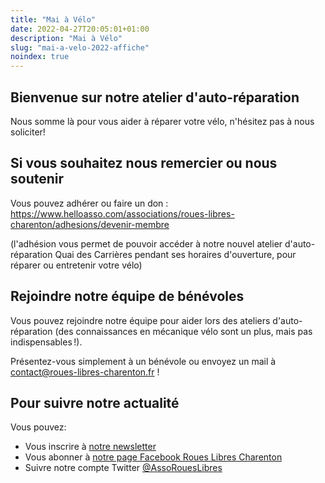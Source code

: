 ```yaml
---
title: "Mai à Vélo"
date: 2022-04-27T20:05:01+01:00
description: "Mai à Vélo"
slug: "mai-a-velo-2022-affiche"
noindex: true
---
```


## Bienvenue sur notre atelier d'auto-réparation

Nous somme là pour vous aider à réparer votre vélo, n'hésitez pas à nous soliciter!

## Si vous souhaitez nous remercier ou nous soutenir

Vous pouvez adhérer ou faire un don : https://www.helloasso.com/associations/roues-libres-charenton/adhesions/devenir-membre

(l'adhésion vous permet de pouvoir accéder à notre nouvel atelier d'auto-réparation Quai des Carrières pendant ses horaires d'ouverture, pour réparer ou entretenir votre vélo)

## Rejoindre notre équipe de bénévoles

Vous pouvez rejoindre notre équipe pour aider lors des ateliers d'auto-réparation (des connaissances en mécanique vélo sont un plus, mais pas indispensables !). 

Présentez-vous simplement à un bénévole ou envoyez un mail à contact@roues-libres-charenton.fr !

## Pour suivre notre actualité

Vous pouvez:
- Vous inscrire à [notre newsletter](https://a1f23a19.sibforms.com/serve/MUIEAMEGWl-tiiyvQHBM_WwLIQ8YyJZuqPIyz72LqK-59Zzx5xZM91k3jceBiIO4_VJG5bip6LInie1MAL3Nuf0IYeToxf62DyBxfp25TLzGO_5twsFYJhe8jvxq3dGMXtZ7eUfIpkZv_-a535xTQJU22hYOYHEyiLnCvLLRJdrterncvXM3pCKVC9ipe9NI8hEKV_eAV88TPtAg)
- Vous abonner à [notre page Facebook Roues Libres Charenton](https://www.facebook.com/RouesLibresCharenton/)
- Suivre notre compte Twitter [@AssoRouesLibres](https://twitter.com/AssoRouesLibres/)
